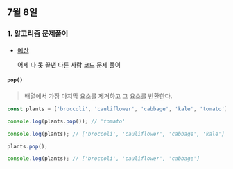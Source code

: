 ## 7월 8일
### 1. 알고리즘 문제풀이
- [예산](https://github.com/leemyungju9347/Algorithm/blob/master/Level_01/%EC%98%88%EC%82%B0.html)
	
  어제 다 못 끝낸 다른 사람 코드 문제 풀이
  
#### ```pop()```
> 배열에서 가장 마지막 요소를 제거하고 그 요소를 반환한다.
```javascript
const plants = ['broccoli', 'cauliflower', 'cabbage', 'kale', 'tomato'];

console.log(plants.pop()); // 'tomato'

console.log(plants); // ['broccoli', 'cauliflower', 'cabbage', 'kale']

plants.pop();

console.log(plants); // ['broccoli', 'cauliflower', 'cabbage']
```


